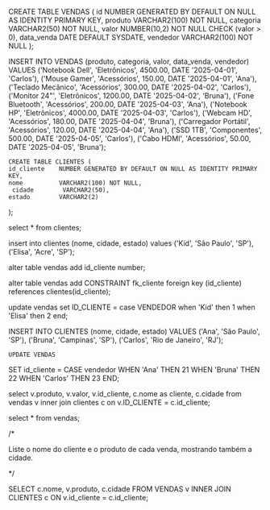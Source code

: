CREATE TABLE VENDAS (
    id            NUMBER GENERATED BY DEFAULT ON NULL AS IDENTITY PRIMARY KEY,
    produto       VARCHAR2(100) NOT NULL,
    categoria     VARCHAR2(50)  NOT NULL,
    valor         NUMBER(10,2)  NOT NULL CHECK (valor > 0),
    data_venda    DATE          DEFAULT SYSDATE,
    vendedor      VARCHAR2(100) NOT NULL
);


INSERT INTO VENDAS (produto, categoria, valor, data_venda, vendedor) 
VALUES 
    ('Notebook Dell', 'Eletrônicos', 4500.00, DATE '2025-04-01', 'Carlos'),
    ('Mouse Gamer', 'Acessórios', 150.00, DATE '2025-04-01', 'Ana'),
    ('Teclado Mecânico', 'Acessórios', 300.00, DATE '2025-04-02', 'Carlos'),
    ('Monitor 24"', 'Eletrônicos', 1200.00, DATE '2025-04-02', 'Bruna'),
    ('Fone Bluetooth', 'Acessórios', 200.00, DATE '2025-04-03', 'Ana'),
    ('Notebook HP', 'Eletrônicos', 4000.00, DATE '2025-04-03', 'Carlos'),
    ('Webcam HD', 'Acessórios', 180.00, DATE '2025-04-04', 'Bruna'),
    ('Carregador Portátil', 'Acessórios', 120.00, DATE '2025-04-04', 'Ana'),
    ('SSD 1TB', 'Componentes', 500.00, DATE '2025-04-05', 'Carlos'),
    ('Cabo HDMI', 'Acessórios', 50.00, DATE '2025-04-05', 'Bruna');

    CREATE TABLE CLIENTES (
    id_cliente    NUMBER GENERATED BY DEFAULT ON NULL AS IDENTITY PRIMARY KEY,
    nome          VARCHAR2(100) NOT NULL,
     cidade        VARCHAR2(50),
    estado        VARCHAR2(2)

);

select * from clientes;

insert into clientes (nome, cidade, estado) values ('Kid', 'São Paulo', 'SP'), ('Elisa', 'Acre', 'SP');

alter table vendas add id_cliente number;

alter table vendas add CONSTRAINT fk_cliente foreign key (id_cliente) references clientes(id_cliente);

update  vendas set ID_CLIENTE = case VENDEDOR 
when 'Kid' then 1
when 'Elisa' then 2
end;

INSERT INTO CLIENTES (nome, cidade, estado) VALUES
    ('Ana', 'São Paulo', 'SP'),
    ('Bruna', 'Campinas', 'SP'),
    ('Carlos', 'Rio de Janeiro', 'RJ');

    UPDATE VENDAS
SET id_cliente = CASE vendedor
    WHEN 'Ana' THEN 21
    WHEN 'Bruna' THEN 22
    WHEN 'Carlos' THEN 23
END;

select
    v.produto,
    v.valor,
    v.id_cliente,
    c.nome as cliente,
    c.cidade
from vendas v
inner join clientes c 
    on v.ID_CLIENTE = c.id_cliente;


select * from vendas;

/*

 Liste o nome do cliente e o produto de cada venda, mostrando também a cidade.

*/

SELECT
    c.nome,
    v.produto,
    c.cidade
FROM VENDAS v
INNER JOIN CLIENTES c
    ON v.id_cliente = c.id_cliente;

    